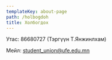 ```yaml
---
templateKey: about-page
path: /holbogdoh
title: Холбогдох
---
```

Утас: [](fasef.com)86680727 (Тэргүүн Т.Янжинлхам)

Мейл: [](student_union@ufe.edu.mn)[student_union@ufe.edu.mn](student_union@ufe.edu.mn)